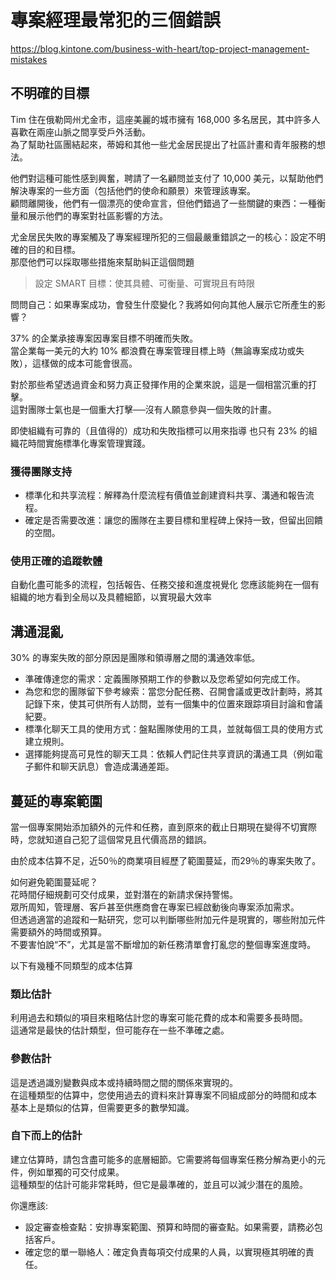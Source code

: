 # 專案經理最常犯的三個錯誤

https://blog.kintone.com/business-with-heart/top-project-management-mistakes

## 不明確的目標

Tim 住在俄勒岡州尤金市，這座美麗的城市擁有 168,000 多名居民，其中許多人喜歡在兩座山脈之間享受戶外活動。  
為了幫助社區團結起來，蒂姆和其他一些尤金居民提出了社區計畫和青年服務的想法。

他們對這種可能性感到興奮，聘請了一名顧問並支付了 10,000 美元，以幫助他們解決專案的一些方面（包括他們的使命和願景）來管理該專案。  
顧問離開後，他們有一個漂亮的使命宣言，但他們錯過了一些關鍵的東西：一種衡量和展示他們的專案對社區影響的方法。

尤金居民失敗的專案觸及了專案經理所犯的三個最嚴重錯誤之一的核心：設定不明確的目的和目標。  
那麼他們可以採取哪些措施來幫助糾正這個問題

> 設定 SMART 目標：使其具體、可衡量、可實現且有時限

問問自己：如果專案成功，會發生什麼變化？我將如何向其他人展示它所產生的影響？

37% 的企業承接專案因專案目標不明確而失敗。  
當企業每一美元的大約 10% 都浪費在專案管理目標上時（無論專案成功或失敗），這樣做的成本可能會很高。

對於那些希望透過資金和努力真正發揮作用的企業來說，這是一個相當沉重的打擊。  
這對團隊士氣也是一個重大打擊──沒有人願意參與一個失敗的計畫。

即使組織有可靠的（且值得的）成功和失敗指標可以用來指導 
也只有 23% 的組織花時間實施標準化專案管理實踐。

### 獲得團隊支持

- 標準化和共享流程：解釋為什麼流程有價值並創建資料共享、溝通和報告流程。
- 確定是否需要改進：讓您的團隊在主要目標和里程碑上保持一致，但留出回饋的空間。

### 使用正確的追蹤軟體

自動化盡可能多的流程，包括報告、任務交接和進度視覺化 
您應該能夠在一個有組織的地方看到全局以及具體細節，以實現最大效率

## 溝通混亂

30% 的專案失敗的部分原因是團隊和領導層之間的溝通效率低。

- 準確傳達您的需求：定義團隊預期工作的參數以及您希望如何完成工作。
- 為您和您的團隊留下參考線索：當您分配任務、召開會議或更改計劃時，將其記錄下來，使其可供所有人訪問，並有一個集中的位置來跟踪項目討論和會議紀要。
- 標準化聊天工具的使用方式：盤點團隊使用的工具，並就每個工具的使用方式建立規則。
- 選擇能夠提高可見性的聊天工具：依賴人們記住共享資訊的溝通工具（例如電子郵件和聊天訊息）會造成溝通差距。

## 蔓延的專案範圍

當一個專案開始添加額外的元件和任務，直到原來的截止日期現在變得不切實際時，您就知道自己犯了這個常見且代價高昂的錯誤。

由於成本估算不足，近50％的商業項目經歷了範圍蔓延，而29％的專案失敗了。

如何避免範圍蔓延呢？  
花時間仔細規劃可交付成果，並對潛在的新請求保持警惕。  
眾所周知，管理層、客戶甚至供應商會在專案已經啟動後向專案添加需求。  
但透過適當的追蹤和一點研究，您可以判斷哪些附加元件是現實的，哪些附加元件需要額外的時間或預算。  
不要害怕說“不”，尤其是當不斷增加的新任務清單會打亂您的整個專案進度時。

以下有幾種不同類型的成本估算

### 類比估計

利用過去和類似的項目來粗略估計您的專案可能花費的成本和需要多長時間。  
這通常是最快的估計類型，但可能存在一些不準確之處。

### 參數估計

這是透過識別變數與成本或持續時間之間的關係來實現的。  
在這種類型的估算中，您使用過去的資料來計算專案不同組成部分的時間和成本  
基本上是類似的估算，但需要更多的數學知識。

### 自下而上的估計

建立估算時，請包含盡可能多的底層細節。它需要將每個專案任務分解為更小的元件，例如單獨的可交付成果。  
這種類型的估計可能非常耗時，但它是最準確的，並且可以減少潛在的風險。

你還應該:  
- 設定審查檢查點：安排專案範圍、預算和時間的審​​查點。如果需要，請務必包括客戶。
- 確定您的單一聯絡人：確定負責每項交付成果的人員，以實現極其明確的責任。

